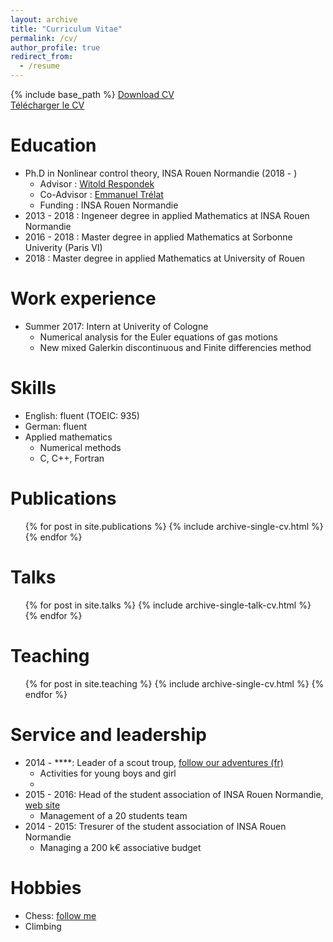 ```yaml
---
layout: archive
title: "Curriculum Vitae"
permalink: /cv/
author_profile: true
redirect_from:
  - /resume
---
```


{% include base_path %}
[Download CV](http://tschmoderer.github.io/files/CV/CV_tschmoderer_en.pdf) <br/>
[Télécharger le CV](http://tschmoderer.github.io/files/CV/cv_tschmoderer_fr.pdf)

Education
======
* Ph.D in Nonlinear control theory, INSA Rouen Normandie (2018 - )
  * Advisor : [Witold Respondek](http://lmi.insa-rouen.fr/membres/9-membres/professeurs/19-respondek-witold.html)
  * Co-Advisor : [Emmanuel Trélat](https://www.ljll.math.upmc.fr/~trelat/)
  * Funding : INSA Rouen Normandie
* 2013 - 2018 : Ingeneer degree in applied Mathematics at INSA Rouen Normandie
* 2016 - 2018 : Master degree in applied Mathematics at Sorbonne Univerity (Paris VI)
* 2018 : Master degree in applied Mathematics at University of Rouen

Work experience
======
* Summer 2017: Intern at Univerity of Cologne
  * Numerical analysis for the Euler equations of gas motions
  * New mixed Galerkin discontinuous and Finite differencies method

Skills
======
* English: fluent (TOEIC: 935)
* German: fluent
* Applied mathematics
  * Numerical methods
  * C, C++, Fortran 

Publications
======
  <ul>{% for post in site.publications %}
    {% include archive-single-cv.html %}
  {% endfor %}</ul>

Talks
======
  <ul>{% for post in site.talks %}
    {% include archive-single-talk-cv.html %}
  {% endfor %}</ul>

Teaching
======
  <ul>{% for post in site.teaching %}
    {% include archive-single-cv.html %}
  {% endfor %}</ul>

Service and leadership
======
* 2014 - ****: Leader of a scout troup, [follow our adventures (fr)](https://sites.sgdf.fr/rives-de-seine-et-oise/)
  * Activities for young boys and girl
  * 
* 2015 - 2016: Head of the student association of INSA Rouen Normandie, [web site](http://bde-insa-rouen.fr/) 
  * Management of a 20 students team
* 2014 - 2015: Tresurer of the student association of INSA Rouen Normandie
  * Managing a 200 k€ associative budget

Hobbies
=====
* Chess: [follow me](https://lichess.org/@/tschmoderer)
* Climbing 

